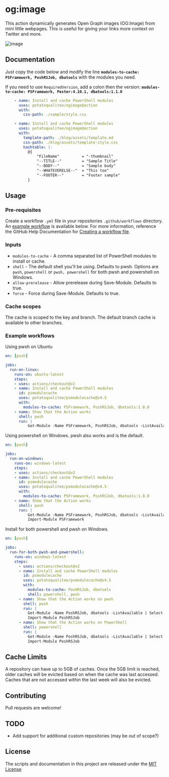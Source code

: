# og:image

This action dynamically generates Open Graph images (OG:Image) from mini little webpages. This is useful for giving your links more context on Twitter and more.

![image](https://user-images.githubusercontent.com/8278033/179484506-86eefe7c-5e35-4f0a-89a1-c31df76797f0.png)

## Documentation

Just copy the code below and modify the line **`modules-to-cache: PSFramework, PoshRSJob, dbatools`** with the modules you need.

If you need to use `RequiredVersion`, add a colon then the version: **`modules-to-cache: PSFramework, Pester:4.10.1, dbatools:1.1.0`**

```yaml
    - name: Install and cache PowerShell modules
      uses: potatoqualitee/ogimage@action
      with:
        css-path: ./sample/style.css
```

```yaml
    - name: Install and cache PowerShell modules
      uses: potatoqualitee/ogimage@action
      with:
        template-path: ./blog/assets/template.md
        css-path: ./blog/assets/template-style.css
        hashtable: |-
          @{
              "FileName"          = "-thumbnail"
              "--TITLE--"         = "Sample Title"
              "--BODY--"          = "Sample body"
              "--WHATEVERELSE--"  = "This too"
              "--FOOTER--"        = "Footer sample"
          }
```

## Usage

### Pre-requisites
Create a workflow `.yml` file in your repositories `.github/workflows` directory. An [example workflow](#example-workflow) is available below. For more information, reference the GitHub Help Documentation for [Creating a workflow file](https://help.github.com/en/articles/configuring-a-workflow#creating-a-workflow-file).

### Inputs

* `modules-to-cache` - A comma separated list of PowerShell modules to install or cache.
* `shell` - The default shell you'll be using. Defaults to pwsh. Options are `pwsh`, `powershell` or `pwsh, powershell` for both pwsh and powershell on Windows.
* `allow-prerelease` - Allow prerelease during Save-Module. Defaults to true.
* `force` - Force during Save-Module. Defaults to true.

### Cache scopes
The cache is scoped to the key and branch. The default branch cache is available to other branches. 

### Example workflows

Using pwsh on Ubuntu

```yaml
on: [push]

jobs:
  run-on-linux:
    runs-on: ubuntu-latest
    steps:
    - uses: actions/checkout@v2
    - name: Install and cache PowerShell modules
      id: psmodulecache
      uses: potatoqualitee/psmodulecache@v4.5
      with:
        modules-to-cache: PSFramework, PoshRSJob, dbatools:1.0.0
    - name: Show that the Action works
      shell: pwsh
      run: |
          Get-Module -Name PSFramework, PoshRSJob, dbatools -ListAvailable | Select Path
```

Using powershell on Windows. pwsh also works and is the default.

```yaml
on: [push]

jobs:
  run-on-windows:
    runs-on: windows-latest
    steps:
    - uses: actions/checkout@v2
    - name: Install and cache PowerShell modules
      id: psmodulecache
      uses: potatoqualitee/psmodulecache@v4.5
      with:
        modules-to-cache: PSFramework, PoshRSJob, dbatools:1.0.0
    - name: Show that the Action works
      shell: pwsh
      run: |
          Get-Module -Name PSFramework, PoshRSJob, dbatools -ListAvailable | Select Path
          Import-Module PSFramework
```

Install for both powershell and pwsh on Windows.

```yaml
on: [push]

jobs:
  run-for-both-pwsh-and-powershell:
    runs-on: windows-latest
    steps:
      - uses: actions/checkout@v2
      - name: Install and cache PowerShell modules
        id: psmodulecache
        uses: potatoqualitee/psmodulecache@v4.5
        with:
          modules-to-cache: PoshRSJob, dbatools
          shell: powershell, pwsh
      - name: Show that the Action works on pwsh
        shell: pwsh
        run: |
          Get-Module -Name PoshRSJob, dbatools -ListAvailable | Select Path
          Import-Module PoshRSJob
      - name: Show that the Action works on PowerShell
        shell: powershell
        run: |
          Get-Module -Name PoshRSJob, dbatools -ListAvailable | Select Path
          Import-Module PoshRSJob
```

## Cache Limits
A repository can have up to 5GB of caches. Once the 5GB limit is reached, older caches will be evicted based on when the cache was last accessed.  Caches that are not accessed within the last week will also be evicted.

## Contributing
Pull requests are welcome!

## TODO
* Add support for additional custom repositories (may be out of scope?)

## License
The scripts and documentation in this project are released under the [MIT License](LICENSE)
